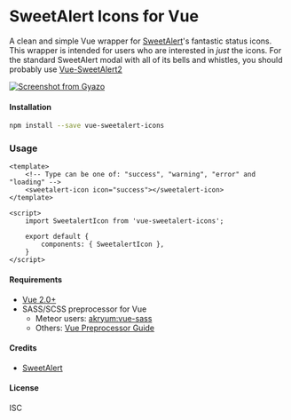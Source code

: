 # SweetAlert Icons for Vue
A clean and simple Vue wrapper for [SweetAlert](https://sweetalert.js.org/)'s fantastic status icons. This wrapper is intended for users who are interested in _just_ the icons. For the standard SweetAlert modal with all of its bells and whistles, you should probably use [Vue-SweetAlert2](https://github.com/avil13/vue-sweetalert2#readme)

[![Screenshot from Gyazo](https://gyazo.com/b5a22e2d3629a5884ccbde2bd1e43e2d/raw)](https://gyazo.com/b5a22e2d3629a5884ccbde2bd1e43e2d)

#### Installation
```bash
npm install --save vue-sweetalert-icons
```

### Usage
```vue
<template>
    <!-- Type can be one of: "success", "warning", "error" and "loading" -->
    <sweetalert-icon icon="success"></sweetalert-icon>
</template>

<script>
    import SweetalertIcon from 'vue-sweetalert-icons';
    
    export default {
        components: { SweetalertIcon },
    }
</script>
```

#### Requirements
- [Vue 2.0+](https://vuejs.org/)
- SASS/SCSS preprocessor for Vue
    - Meteor users: [akryum:vue-sass](https://github.com/meteor-vue/vue-meteor/tree/master/packages/vue-sass)
    - Others: [Vue Preprocessor Guide](https://vue-loader.vuejs.org/guide/pre-processors.html)
    
#### Credits
- [SweetAlert](https://sweetalert.js.org/)

#### License
ISC
